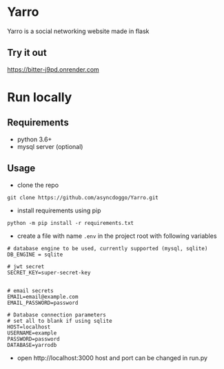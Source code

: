 # Yarro
Yarro is a social networking website made in flask
## Try it out
https://bitter-j9pd.onrender.com


# Run locally

## Requirements
- python 3.6+
- mysql server (optional)

## Usage
- clone the repo
```
git clone https://github.com/asyncdoggo/Yarro.git
```
- install requirements using pip
```
python -m pip install -r requirements.txt
```

- create a file with name `.env` in the project root with following variables
```
# database engine to be used, currently supported (mysql, sqlite)
DB_ENGINE = sqlite

# jwt secret
SECRET_KEY=super-secret-key


# email secrets
EMAIL=email@example.com
EMAIL_PASSWORD=password

# Database connection parameters
# set all to blank if using sqlite
HOST=localhost
USERNAME=example
PASSWORD=password
DATABASE=yarrodb
```

- open http://localhost:3000
host and port can be changed in run.py


